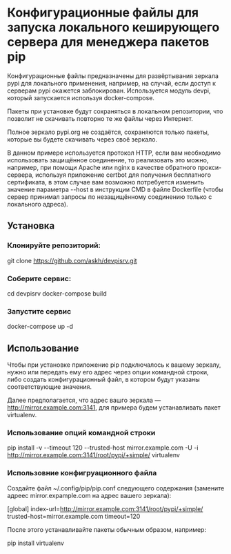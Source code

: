 # Конфигурационные файлы для запуска локального кеширующего сервера для менеджера пакетов pip

Конфигурационные файлы предназначены для развёртывания зеркала pypi для
локального применения, например, на случай, если доступ к серверам pypi
окажется заблокирован. Используется модуль devpi, который запускается
используя docker-compose.

Пакеты при установке будут сохраняться в локальном репозитории, что позволит
не скачивать повторно те же файлы через Интернет.

Полное зеркало pypi.org не создаётся, сохраняются только пакеты, которые вы
будете скачивать через своё зеркало.

В данном примере используется протокол HTTP, если вам необходимо использовать
защищённое соединение, то реализовать это можно, например, при помощи Apache или
nginx в качестве обратного прокси-сервера, используя приложение certbot для
получения бесплатного сертификата, в этом случае вам возможно потребуется
изменить значение параметра --host в инструкции CMD в файле Dockerfile (чтобы
сервер принимал запросы по незащищённому соединению только с локального адреса).

## Установка

### Клонируйте репозиторий:

git clone https://github.com/askh/devpisrv.git

### Соберите сервис:

cd devpisrv
docker-compose build

### Запустите сервис

docker-compose up -d

## Использование

Чтобы при установке приложение pip подключалось к вашему зеркалу, нужно или
передать ему его адрес через опции командной строки, либо создать
конфигурационный файл, в котором будут указаны соответствующие значения.

Далее предполагается, что адрес вашго зеркала — http://mirror.example.com:3141,
для примера будем устанавливать пакет virtualenv.

### Использование опций командной строки

pip install -v --timeout 120 --trusted-host mirror.example.com -U -i http://mirror.example.com:3141/root/pypi/+simple/ virtualenv

### Использовние конфигруационного файла

Создайте файл ~/.config/pip/pip.conf следующего содержания (замените адреес
mirror.expample.com на адрес вашего зеркала):

[global]
index-url=http://mirror.example.com:3141/root/pypi/+simple/
trusted-host=mirror.example.com
timeout=120

После этого устанавливайте пакеты обычным образом, например:

pip install virtualenv

